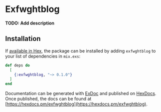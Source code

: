 # Exfwghtblog

**TODO: Add description**

## Installation

If [available in Hex](https://hex.pm/docs/publish), the package can be installed
by adding `exfwghtblog` to your list of dependencies in `mix.exs`:

```elixir
def deps do
  [
    {:exfwghtblog, "~> 0.1.0"}
  ]
end
```

Documentation can be generated with [ExDoc](https://github.com/elixir-lang/ex_doc)
and published on [HexDocs](https://hexdocs.pm). Once published, the docs can
be found at [https://hexdocs.pm/exfwghtblog](https://hexdocs.pm/exfwghtblog).

